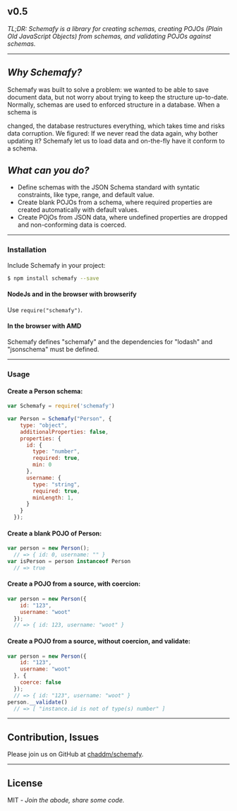 v0.5
--

*TL;DR: Schemafy is a library for creating schemas, creating POJOs (Plain Old JavaScript Objects) from schemas, and validating POJOs against schemas.*

----------

*Why Schemafy?*
--

Schemafy was built to solve a problem: we wanted to be able to save document data, but not worry about trying to keep the structure up-to-date.  Normally, schemas are used to enforced structure in a database.  When a schema is 


changed, the database restructures everything, which takes time and risks data corruption.  We figured: If we never read the data again, why bother updating it?  Schemafy let us to load data and on-the-fly have it conform to a schema.

*What can you do?*
--
- Define schemas with the JSON Schema standard with syntatic constraints, like type, range, and default value.
- Create blank POJOs from a schema, where required properties are created automatically with default values.
- Create POjOs from JSON data, where undefined properties are dropped and non-conforming data is coerced.

----------


### Installation

Include Schemafy in your project:

```sh
$ npm install schemafy --save
```
#### NodeJs and in the browser with browserify
Use `require("schemafy")`.

#### In the browser with AMD
Schemafy defines "schemafy" and the dependencies for "lodash" and "jsonschema" must be defined.

----------

### Usage

#### Create a Person schema:
```javascript
var Schemafy = require('schemafy')

var Person = Schemafy("Person", {
    type: "object",
    additionalProperties: false,
    properties: {
      id: {
        type: "number",
        required: true,
        min: 0
      },
      username: {
        type: "string",
        required: true,
        minLength: 1,
      }
    }
  });
```
#### Create a blank POJO of Person:
```javascript
var person = new Person();
  // => { id: 0, username: "" }
var isPerson = person instanceof Person
  // => true
```
#### Create a POJO from a source, with coercion:
```javascript
var person = new Person({
    id: "123",
    username: "woot"
  });
  // => { id: 123, username: "woot" }
```
#### Create a POJO from a source, without coercion, and validate:
```javascript
var person = new Person({
    id: "123",
    username: "woot"
  }, {
    coerce: false
  });
  // => { id: "123", username: "woot" }
person.__validate()
  // => [ "instance.id is not of type(s) number" ]
```
----------

Contribution, Issues
--
Please join us on GitHub at [chaddm/schemafy](https://github.com/chaddm/schemafy).

----------

License
----
MIT -  *Join the abode, share some code.*

